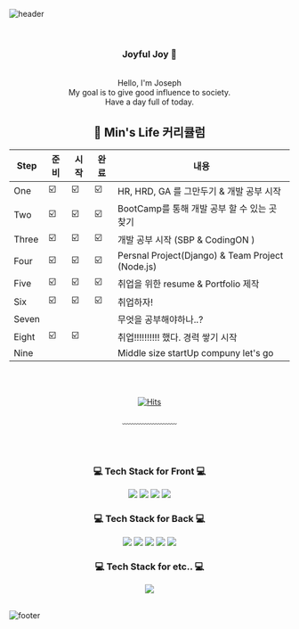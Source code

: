 ![header](https://capsule-render.vercel.app/api?type=waving&&color=gradient&height=100&section=header&fontSize=90)


<div align = "center">

<br/>
<h3>Joyful Joy 🥳</h3><br/>
Hello, I'm Joseph<br/>
My goal is to give good influence to society.<br/>
Have a day full of today.
<br/>
  
##  🍎 Min's Life 커리큘럼

| Step | 준비 | 시작 | 완료 | 내용 |
| ----- | -- | -- | -- |----------- |
| One | ☑️ | ☑️ | ☑️ | HR, HRD, GA 를 그만두기 & 개발 공부 시작 |
| Two | ☑️ | ☑️ | ☑️ | BootCamp를 통해 개발 공부 할 수 있는 곳 찾기  |
| Three | ☑️ | ☑️ | ☑️ | 개발 공부 시작 (SBP & CodingON ) |
| Four | ☑️ | ☑️ | ☑️ | Persnal Project(Django) & Team Project (Node.js)  |
| Five | ☑️ | ☑️ | ☑️ | 취업을 위한 resume & Portfolio 제작 |
| Six | ☑️ | ☑️ | ☑️ | 취업하자! |
| Seven |  |  |  | 무엇을 공부해야하나..?  |
| Eight | ☑️ | ☑️ |  | 취업!!!!!!!!!! 했다. 경력 쌓기 시작 |
| Nine |  |  |  | Middle size startUp compuny let's go  |

<br/><br/>


[![Hits](https://hits.seeyoufarm.com/api/count/incr/badge.svg?url=https%3A%2F%2Fgithub.com%2FMin-dong-Hyeon%2FMin-dong-Hyeon.git&count_bg=%23BBD0AB&title_bg=%235EC679&icon=bilibili.svg&icon_color=%23E7E7E7&title=hi%7E&edge_flat=true)](https://hits.seeyoufarm.com)
  
﹏﹏﹏﹏﹏﹏﹏

<br/><br/>
 
<h3>💻 Tech Stack for Front 💻</h3>
 <img src="https://img.shields.io/badge/HTML-E34F26?style=flat-square&logo=HTML5&logoColor=white"/>
 <img src="https://img.shields.io/badge/CSS-1572B6?style=flat-square&logo=CSS3&logoColor=white"/>
 <img src="https://img.shields.io/badge/JavaScript-F7DF1E?style=flat-square&logo=JavaScript&logoColor=white"/>
 <img src="https://img.shields.io/badge/Bootstrap-7952B3?style=flat-square&logo=Bootstrap&logoColor=white"/>
 
<h3>💻 Tech Stack for Back 💻</h3>
 <img src="https://img.shields.io/badge/Django-092E20?style=flat-square&logo=Django&logoColor=white"/>
 <img src="https://img.shields.io/badge/Spring-6DB33F?style=flat-square&logo=Spring&logoColor=white"/>
 <img src="https://img.shields.io/badge/Mysql-4479A1?style=flat-square&logo=Mysql&logoColor=white"/>
 <img src="https://img.shields.io/badge/MariaDB-1F305F?style=flat-square&logo=MariaDB&logoColor=white"/>
 <img src="https://img.shields.io/badge/Java-007396?style=flat-square&logo=Java&logoColor=white"/>

 
<h3>💻 Tech Stack for etc.. 💻</h3>
 <img src="https://img.shields.io/badge/Git-F05032?style=flat-square&logo=Git&logoColor=white"/>


<br/>
</div>

<br/>

![footer](https://capsule-render.vercel.app/api?type=waving&&color=gradient&height=100&section=footer&fontSize=90)




